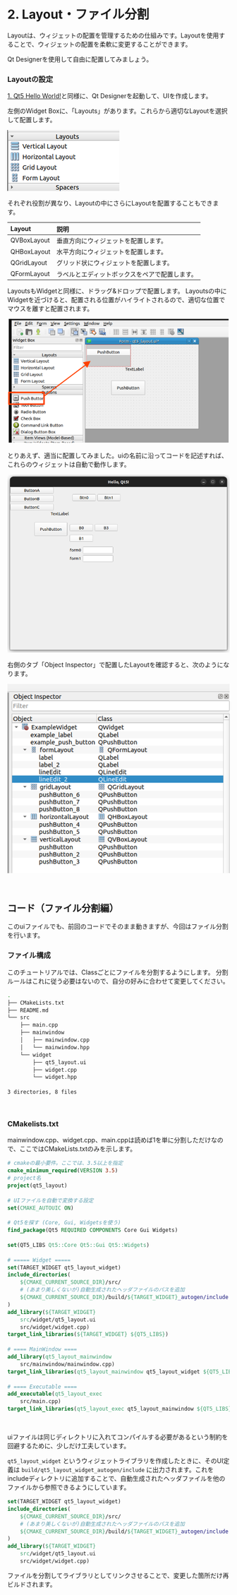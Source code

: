 # 2. Layout・ファイル分割

Layoutは、ウィジェットの配置を管理するための仕組みです。Layoutを使用することで、ウィジェットの配置を柔軟に変更することができます。

Qt Designerを使用して自由に配置してみましょう。

### Layoutの設定

[1. Qt5 Hello World!](../01_qt5_hello_world/README.md)と同様に、Qt Designerを起動して、UIを作成します。

左側のWidget Boxに、「Layouts」があります。これらから適切なLayoutを選択して配置します。

![](../imgs/008_00_qt5_layouts.png)

それぞれ役割が異なり、Layoutの中にさらにLayoutを配置することもできます。

| Layout | 説明 |
|:--|:--|
| QVBoxLayout | 垂直方向にウィジェットを配置します。 |
| QHBoxLayout | 水平方向にウィジェットを配置します。 |
| QGridLayout | グリッド状にウィジェットを配置します。 |
| QFormLayout | ラベルとエディットボックスをペアで配置します。 |

LayoutsもWidgetと同様に、ドラッグ&ドロップで配置します。
Layoutsの中にWidgetを近づけると、配置される位置がハイライトされるので、適切な位置でマウスを離すと配置されます。

![](../imgs/009_00_qt5_layout_widget.png)

とりあえず、適当に配置してみました。uiの名前に沿ってコードを記述すれば、これらのウィジェットは自動で動作します。

![](../imgs/011_00_qt5_layout_full.png)

右側のタブ「Object Inspector」で配置したLayoutを確認すると、次のようになります。

![](../imgs/010_00_qt5_layout_hierarchy.png)

<br>

## コード（ファイル分割編）

このuiファイルでも、前回のコードでそのまま動きますが、今回はファイル分割を行います。

### ファイル構成

このチュートリアルでは、Classごとにファイルを分割するようにします。
分割ルールはこれに従う必要はないので、自分の好みに合わせて変更してください。

```bash
.
├── CMakeLists.txt
├── README.md
└── src
    ├── main.cpp
    ├── mainwindow
    │   ├── mainwindow.cpp
    │   └── mainwindow.hpp
    └── widget
        ├── qt5_layout.ui
        ├── widget.cpp
        └── widget.hpp

3 directories, 8 files
```

<br>

### CMakelists.txt

mainwindow.cpp、widget.cpp、main.cppは読めば1を単に分割しただけなので、ここではCMakeLists.txtのみを示します。

```cmake
# cmakeの最小要件。ここでは、3.5以上を指定
cmake_minimum_required(VERSION 3.5)
# project名
project(qt5_layout)

# UIファイルを自動で変換する設定
set(CMAKE_AUTOUIC ON)

# Qt5を探す (Core, Gui, Widgetsを使う)
find_package(Qt5 REQUIRED COMPONENTS Core Gui Widgets)

set(QT5_LIBS Qt5::Core Qt5::Gui Qt5::Widgets)

# ===== Widget =====
set(TARGET_WIDGET qt5_layout_widget)
include_directories(
    ${CMAKE_CURRENT_SOURCE_DIR}/src/
    # (あまり美しくないが)自動生成されたヘッダファイルのパスを追加
    ${CMAKE_CURRENT_SOURCE_DIR}/build/${TARGET_WIDGET}_autogen/include
)
add_library(${TARGET_WIDGET}
    src/widget/qt5_layout.ui 
    src/widget/widget.cpp)
target_link_libraries(${TARGET_WIDGET} ${QT5_LIBS})

# ==== MainWindow ====
add_library(qt5_layout_mainwindow
    src/mainwindow/mainwindow.cpp)
target_link_libraries(qt5_layout_mainwindow qt5_layout_widget ${QT5_LIBS})

# ==== Executable ====
add_executable(qt5_layout_exec
    src/main.cpp)
target_link_libraries(qt5_layout_exec qt5_layout_mainwindow ${QT5_LIBS})
```

<br>

uiファイルは同じディレクトリに入れてコンパイルする必要があるという制約を回避するために、少しだけ工夫しています。

`qt5_layout_widget` というウィジェットライブラリを作成したときに、そのUI定義は `build/qt5_layout_widget_autogen/include` に出力されます。これをincludeディレクトリに追加することで、自動生成されたヘッダファイルを他のファイルから参照できるようにしています。

```cmake
set(TARGET_WIDGET qt5_layout_widget)
include_directories(
    ${CMAKE_CURRENT_SOURCE_DIR}/src/
    # (あまり美しくないが)自動生成されたヘッダファイルのパスを追加
    ${CMAKE_CURRENT_SOURCE_DIR}/build/${TARGET_WIDGET}_autogen/include
)
add_library(${TARGET_WIDGET}
    src/widget/qt5_layout.ui 
    src/widget/widget.cpp)
```

ファイルを分割してライブラリとしてリンクさせることで、変更した箇所だけ再ビルドされます。

<br>
